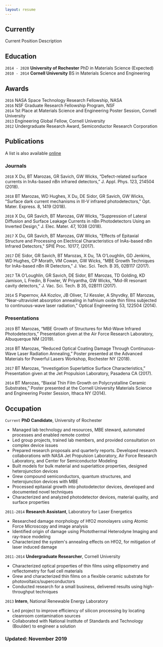 ```yaml
---
layout: resume
---
```

## Currently

Current Position Description

## Education

`2014 - 2020`
__University of Rochester__
PhD in Materials Science (Expected) <br>
`2010 - 2014`
__Cornell University__
BS in Materials Science and Engineering 

## Awards

`2016` NASA Space Technology Research Fellowship, NASA <br>
`2016` NSF Graduate Research Fellowship Program, NSF <br>
`2014` 1st Place at Materials Science and Engineering Poster Session, Cornell University <br>
`2013` Engineering Global Fellow, Cornell University <br>
`2012` Undergraduate Research Award, Semiconductor Research Corporation <br>

## Publications
A list is also available [online](https://scholar.google.co.uk/citations?user=XaOFLHIAAAAJ)

### Journals

`2018`
X Du, BT Marozas, GR Savich, GW Wicks, “Defect-related surface currents in InAs-based nBn infrared detectors,” J. Appl. Phys. 123, 214504 (2018).

`2018`
BT Marozas, WD Hughes, X Du, DE Sidor, GR Savich, GW Wicks, "Surface dark current mechanisms in III-V infrared photodetectors," Opt. Mater. Express. 8, 1419 (2018).

`2018`
X Du, GR Savich, BT Marozas, GW Wicks, "Suppression of Lateral Diffusion and Surface Leakage Currents in nBn Photodetectors Using an Inverted Design," J. Elec. Mater. 47, 1038 (2018).

`2017`
X Du, GR Savich, BT Marozas, GW Wicks, "Effects of Epitaxial Structure and Processing on Electrical Characteristics of InAs-based nBn Infrared Detectors," SPIE Proc. 10177, (2017).

`2017`
DE Sidor, GR Savich, BT Marozas, X Du, TA O'Loughlin, GD Jenkins, WD Hughes, CP Morath, VM Cowan, GW Wicks, "MBE Growth Techniques for InAs-based nBn IR Detectors," J. Vac. Sci. Tech. B 35, 02B117 (2017).

`2017`
TA O’Loughlin, GR Savich, DE Sidor, BT Marozas, TD Golding, KD Jamison, L Fredin, B Fowler, W Priyantha, GW Wicks, “Mid-IR resonant cavity detectors,” J. Vac. Sci. Tech. B 35, 02B111 (2017).

`2014`
S Papernov, AA Kozlov, JB Oliver, TJ Kessler, A Shyvdky, BT Marozas, “Near-ultraviolet absorption annealing in hafnium oxide thin films subjected to continuous-wave laser radiation,” Optical Engineering 53, 122504 (2014).

### Presentations

`2019`
BT Marozas, “MBE Growth of Structures for Mid-Wave Infrared Photodetectors,” Presentation given at the Air Force Research Laboratory, Albuquerque NM (2019).

`2018`
BT Marozas, “Reduced Optical Coating Damage Through Continuous-Wave Laser Radiation Annealing,” Poster presented at the Advanced Materials for Powerful Lasers Workshop, Rochester NY (2018).

`2017`
BT Marozas, “Investigation Superlattice Surface Characteristics,” Presentation given at the Jet Propulsion Laboratory, Pasadena CA (2017).

`2014`
BT Marozas, “Biaxial Thin Film Growth on Polycrystalline Ceramic Substrates,” Poster presented at the    Cornell University Materials Science and Engineering Poster Session, Ithaca NY (2014).

## Occupation

`Current`
__PhD Candidate__, University of Rochester 
-	Managed lab technology and resources, MBE steward, automated processes and enabled remote control
-	Led group projects, trained lab members, and provided consultation on complex device issues
-	Prepared research proposals and quarterly reports. Developed research collaborations with NASA Jet Propulsion Laboratory, Air Force Research Laboratory, and Center for Semiconductor Modeling
-	Built models for bulk material and superlattice properties, designed heterojunction devices
-	Grew compound semiconductors, quantum structures, and heterojunction devices with MBE
-	Processed epitaxial growth into photodetector devices, developed and documented novel techniques
-	Characterized and analyzed photodetector devices, material quality, and surface properties


`2011-2014`
__Research Assistant__, Laboratory for Laser Energetics
-	Researched damage morphology of HfO2 monolayers using Atomic Force Microscopy and image analysis
-	Identified origin of damage using Photothermal Heterodyne Imaging and ray-trace modeling
-	Characterized the system's annealing effects on HfO2, for mitigation of laser induced damage


`2011-2014`
__Undergraduate Researcher__, Cornell University
-	Characterized optical properties of thin films using ellipsometry and reflectometry for fuel cell materials
-	Grew and characterized thin films on a flexible ceramic substrate for photovoltaics/superconductors
-	Conducted research for a small business, delivered results using high-throughput techniques


`2013`
__Intern__, National Renewable Energy Laboratory
-	Led project to improve efficiency of silicon processing by locating cleanroom contamination sources
-	Collaborated with National Institute of Standards and Technology (Boulder) to engineer a solution



### Updated: November 2019
